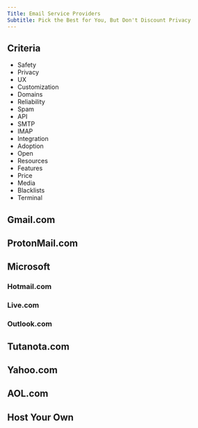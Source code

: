 ```yaml
---
Title: Email Service Providers
Subtitle: Pick the Best for You, But Don't Discount Privacy
---
```


## Criteria

* Safety
* Privacy
* UX
* Customization
* Domains
* Reliability
* Spam
* API
* SMTP
* IMAP
* Integration
* Adoption
* Open
* Resources
* Features
* Price
* Media
* Blacklists
* Terminal

## Gmail.com

## ProtonMail.com

## Microsoft

### Hotmail.com

### Live.com

### Outlook.com

## Tutanota.com

## Yahoo.com

## AOL.com

## Host Your Own

